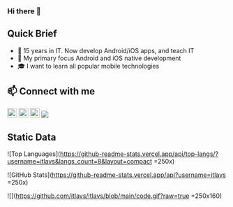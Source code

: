 ### Hi there 🙂

Quick Brief
---
- 🌱 15 years in IT. Now develop Android/iOS apps, and teach IT
- 🎯 My primary focus Android and iOS native development
- 🎓 I want to learn all popular mobile technologies

📫 Connect with me
---
[<img width="22px" src="https://cdn.jsdelivr.net/npm/simple-icons@v3/icons/telegram.svg">](https://t.me/itlavs)
[<img width="22px" src="https://cdn.jsdelivr.net/npm/simple-icons@v3/icons/facebook.svg">](https://facebook.com/itlavs)
[<img width="22px" src="https://cdn.jsdelivr.net/npm/simple-icons@v3/icons/instagram.svg">](https://www.instagram.com/itlavs/)
![](https://visitor-badge.glitch.me/badge?page_id=itlavs)

Static Data
---
![Top Languages](https://github-readme-stats.vercel.app/api/top-langs/?username=itlavs&langs_count=8&layout=compact =250x)

![GitHub Stats](https://github-readme-stats.vercel.app/api?username=itlavs =250x)

![](https://github.com/itlavs/itlavs/blob/main/code.gif?raw=true =250x160)
